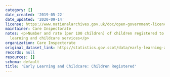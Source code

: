 ```yaml
---
category: []
date_created: '2019-05-22'
date_updated: '2020-09-14'
license: https://www.nationalarchives.gov.uk/doc/open-government-licence/version/3/
maintainer: Care Inspectorate
notes: <p>Number and rate (per 100 children) of children registered to attend early
  learning and childcare services</p>
organization: Care Inspectorate
original_dataset_link: http://statistics.gov.scot/data/early-learning-and-childcare-children-registered
records: null
resources: []
schema: default
title: 'Early Learning and Childcare: Children Registered'
---
```

